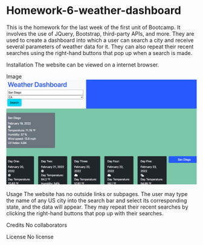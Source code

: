 # Homework-6-weather-dashboard

This is the homework for the last week of the first unit of Bootcamp. It involves the use of JQuery, Bootstrap, third-party APIs, and more. They are used to create a dashboard into which a user can search a city and receive several parameters of weather data for it. They can also repeat their recent searches using the right-hand buttons that pop up when a search is made.

Installation
The website can be viewed on a internet browser.

Image
![alt text](./weatherdashboard.png)

Usage
The website has no outside links or subpages. The user may type the name of any US city into the search bar and select its corresponding state, and the data will appear. They may repeat their recent searches by clicking the right-hand buttons that pop up with their searches.

Credits
No collaborators

License
No license